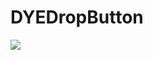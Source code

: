 # DYEDropButton



![](https://github.com/dannyYassine/DYEDropButton/blob/master/diffusedButton.gif)
